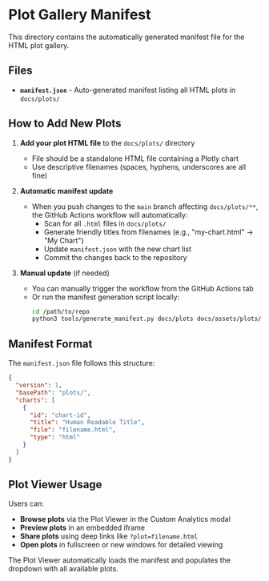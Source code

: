 # Plot Gallery Manifest

This directory contains the automatically generated manifest file for the HTML plot gallery.

## Files

- **`manifest.json`** - Auto-generated manifest listing all HTML plots in `docs/plots/`

## How to Add New Plots

1. **Add your plot HTML file** to the `docs/plots/` directory
   - File should be a standalone HTML file containing a Plotly chart
   - Use descriptive filenames (spaces, hyphens, underscores are all fine)

2. **Automatic manifest update**
   - When you push changes to the `main` branch affecting `docs/plots/**`, the GitHub Actions workflow will automatically:
     - Scan for all `.html` files in `docs/plots/`
     - Generate friendly titles from filenames (e.g., "my-chart.html" → "My Chart")
     - Update `manifest.json` with the new chart list
     - Commit the changes back to the repository

3. **Manual update** (if needed)
   - You can manually trigger the workflow from the GitHub Actions tab
   - Or run the manifest generation script locally:
     ```bash
     cd /path/to/repo
     python3 tools/generate_manifest.py docs/plots docs/assets/plots/manifest.json
     ```

## Manifest Format

The `manifest.json` file follows this structure:

```json
{
  "version": 1,
  "basePath": "plots/",
  "charts": [
    {
      "id": "chart-id",
      "title": "Human Readable Title",
      "file": "filename.html",
      "type": "html"
    }
  ]
}
```

## Plot Viewer Usage

Users can:
- **Browse plots** via the Plot Viewer in the Custom Analytics modal
- **Preview plots** in an embedded iframe
- **Share plots** using deep links like `?plot=filename.html`
- **Open plots** in fullscreen or new windows for detailed viewing

The Plot Viewer automatically loads the manifest and populates the dropdown with all available plots.
